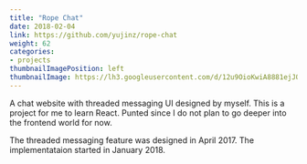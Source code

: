 ```yaml
---
title: "Rope Chat"
date: 2018-02-04
link: https://github.com/yujinz/rope-chat
weight: 62
categories:
- projects
thumbnailImagePosition: left
thumbnailImage: https://lh3.googleusercontent.com/d/12u9OioKwiA8881ejJORcXqvLvTThBvgm=s220?authuser=0
---
```


A chat website with threaded messaging UI designed by myself. This is a project for me to learn React. Punted since I do not plan to go deeper into the frontend world for now.  
<!--more-->

The threaded messaging feature was designed in April 2017. The implementataion started in January 2018.
